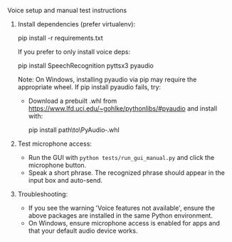 Voice setup and manual test instructions

1) Install dependencies (prefer virtualenv):

   pip install -r requirements.txt

   If you prefer to only install voice deps:

   pip install SpeechRecognition pyttsx3 pyaudio

   Note: On Windows, installing pyaudio via pip may require the appropriate wheel. If pip install pyaudio fails, try:

   - Download a prebuilt .whl from https://www.lfd.uci.edu/~gohlke/pythonlibs/#pyaudio and install with:

     pip install path\to\PyAudio‑<version>.whl

2) Test microphone access:

   - Run the GUI with `python tests/run_gui_manual.py` and click the microphone button.
   - Speak a short phrase. The recognized phrase should appear in the input box and auto-send.

3) Troubleshooting:

   - If you see the warning 'Voice features not available', ensure the above packages are installed in the same Python environment.
   - On Windows, ensure microphone access is enabled for apps and that your default audio device works.
